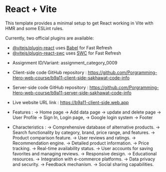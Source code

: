# React + Vite

This template provides a minimal setup to get React working in Vite with HMR and some ESLint rules.

Currently, two official plugins are available:

- [@vitejs/plugin-react](https://github.com/vitejs/vite-plugin-react/blob/main/packages/plugin-react/README.md) uses [Babel](https://babeljs.io/) for Fast Refresh
- [@vitejs/plugin-react-swc](https://github.com/vitejs/vite-plugin-react-swc) uses [SWC](https://swc.rs/) for Fast Refresh



<!-- for submission  -->

- Assignment ID/Variant: assignment_category_0009
- Client-side code GitHub repository : https://github.com/Porgramming-Hero-web-course/b9a11-client-side-sakhawat-code-info
- Server-side code GitHub repository : https://github.com/Porgramming-Hero-web-course/b9a11-server-side-sakhawat-code-info
- Live website URL link : https://b9a11-client-side.web.app






- Features : 
    -> Home page
    -> Add data page
    -> update and delete page
    -> User Profile
    -> Sign In, Login page, 
    -> Google login system
    -> Footer 


- Characteristics : 
    -> Comprehensive database of alternative products.
    -> Search functionality by category, brand, price range, and features.
    -> Product comparison feature.
    -> User reviews and ratings.
    -> Recommendation engine.
    -> Detailed product information.
    -> Price tracking.
    -> Real-time availability status.
    -> User accounts for saving favorites and managing reviews.
    -> Responsive design.
    -> Educational resources.
    -> Integration with e-commerce platforms.
    -> Data privacy and security.
    -> Feedback mechanism.
    -> Social sharing capabilities.

